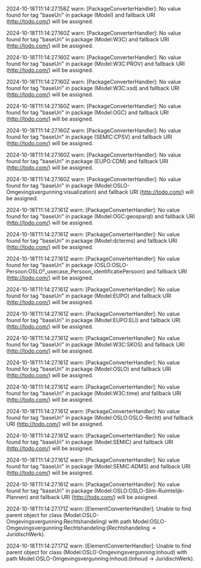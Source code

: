 2024-10-18T11:14:27.158Z warn: [PackageConverterHandler]: No value found for tag "baseUri" in package (Model) and fallback URI (http://todo.com/) will be assigned.

2024-10-18T11:14:27.160Z warn: [PackageConverterHandler]: No value found for tag "baseUri" in package (Model:W3C) and fallback URI (http://todo.com/) will be assigned.

2024-10-18T11:14:27.160Z warn: [PackageConverterHandler]: No value found for tag "baseUri" in package (Model:W3C:PROV) and fallback URI (http://todo.com/) will be assigned.

2024-10-18T11:14:27.160Z warn: [PackageConverterHandler]: No value found for tag "baseUri" in package (Model:W3C:xsd) and fallback URI (http://todo.com/) will be assigned.

2024-10-18T11:14:27.160Z warn: [PackageConverterHandler]: No value found for tag "baseUri" in package (Model:OGC) and fallback URI (http://todo.com/) will be assigned.

2024-10-18T11:14:27.160Z warn: [PackageConverterHandler]: No value found for tag "baseUri" in package (SEMIC:CPSV) and fallback URI (http://todo.com/) will be assigned.

2024-10-18T11:14:27.160Z warn: [PackageConverterHandler]: No value found for tag "baseUri" in package (EUPO:CDM) and fallback URI (http://todo.com/) will be assigned.

2024-10-18T11:14:27.160Z warn: [PackageConverterHandler]: No value found for tag "baseUri" in package (Model:OSLO-Omgevingsvergunning:visualization) and fallback URI (http://todo.com/) will be assigned.

2024-10-18T11:14:27.161Z warn: [PackageConverterHandler]: No value found for tag "baseUri" in package (Model:OGC:geosparql) and fallback URI (http://todo.com/) will be assigned.

2024-10-18T11:14:27.161Z warn: [PackageConverterHandler]: No value found for tag "baseUri" in package (Model:dcterms) and fallback URI (http://todo.com/) will be assigned.

2024-10-18T11:14:27.161Z warn: [PackageConverterHandler]: No value found for tag "baseUri" in package (OSLO:OSLO-Persoon:OSLO²_usecase_Persoon_identificatiePersoon) and fallback URI (http://todo.com/) will be assigned.

2024-10-18T11:14:27.161Z warn: [PackageConverterHandler]: No value found for tag "baseUri" in package (Model:EUPO) and fallback URI (http://todo.com/) will be assigned.

2024-10-18T11:14:27.161Z warn: [PackageConverterHandler]: No value found for tag "baseUri" in package (Model:EUPO:ELI) and fallback URI (http://todo.com/) will be assigned.

2024-10-18T11:14:27.161Z warn: [PackageConverterHandler]: No value found for tag "baseUri" in package (Model:W3C:SKOS) and fallback URI (http://todo.com/) will be assigned.

2024-10-18T11:14:27.161Z warn: [PackageConverterHandler]: No value found for tag "baseUri" in package (Model:OSLO) and fallback URI (http://todo.com/) will be assigned.

2024-10-18T11:14:27.161Z warn: [PackageConverterHandler]: No value found for tag "baseUri" in package (Model:W3C:time) and fallback URI (http://todo.com/) will be assigned.

2024-10-18T11:14:27.161Z warn: [PackageConverterHandler]: No value found for tag "baseUri" in package (Model:OSLO:OSLO-Recht) and fallback URI (http://todo.com/) will be assigned.

2024-10-18T11:14:27.161Z warn: [PackageConverterHandler]: No value found for tag "baseUri" in package (Model:SEMIC) and fallback URI (http://todo.com/) will be assigned.

2024-10-18T11:14:27.161Z warn: [PackageConverterHandler]: No value found for tag "baseUri" in package (Model:SEMIC:ADMS) and fallback URI (http://todo.com/) will be assigned.

2024-10-18T11:14:27.161Z warn: [PackageConverterHandler]: No value found for tag "baseUri" in package (Model:OSLO:OSLO-Slim-Ruimtelijk-Plannen) and fallback URI (http://todo.com/) will be assigned.

2024-10-18T11:14:27.171Z warn: [ElementConverterHandler]: Unable to find parent object for class (Model:OSLO-Omgevingsvergunning:Rechtshandeling) with path Model:OSLO-Omgevingsvergunning:Rechtshandeling:(Rechtshandeling -> JuridischWerk).

2024-10-18T11:14:27.171Z warn: [ElementConverterHandler]: Unable to find parent object for class (Model:OSLO-Omgevingsvergunning:Inhoud) with path Model:OSLO-Omgevingsvergunning:Inhoud:(Inhoud -> JuridischWerk).

